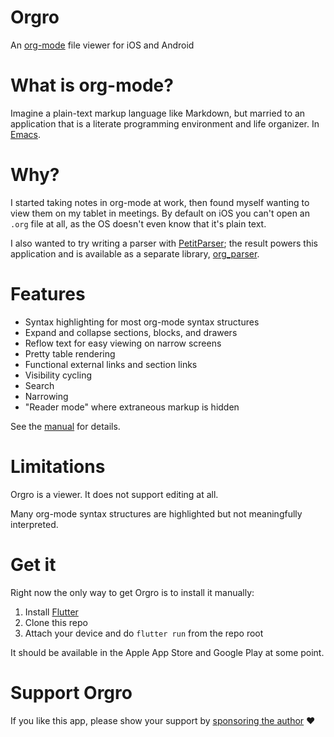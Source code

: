 # Orgro

An [org-mode](https://orgmode.org/) file viewer for iOS and Android

# What is org-mode?

Imagine a plain-text markup language like Markdown, but married to an
application that is a literate programming environment and life organizer. In
[Emacs](https://www.gnu.org/software/emacs/).

# Why?

I started taking notes in org-mode at work, then found myself wanting to view
them on my tablet in meetings. By default on iOS you can't open an `.org` file
at all, as the OS doesn't even know that it's plain text.

I also wanted to try writing a parser with
[PetitParser](https://github.com/petitparser/dart-petitparser); the result
powers this application and is available as a separate library,
[org_parser](https://github.com/amake/org_parser).

# Features

- Syntax highlighting for most org-mode syntax structures
- Expand and collapse sections, blocks, and drawers
- Reflow text for easy viewing on narrow screens
- Pretty table rendering
- Functional external links and section links
- Visibility cycling
- Search
- Narrowing
- "Reader mode" where extraneous markup is hidden

See the [manual](./assets/orgro-manual.org) for details.

# Limitations

Orgro is a viewer. It does not support editing at all.

Many org-mode syntax structures are highlighted but not meaningfully
interpreted.

# Get it

Right now the only way to get Orgro is to install it manually:

1. Install [Flutter](https://flutter.dev/)
2. Clone this repo
3. Attach your device and do `flutter run` from the repo root

It should be available in the Apple App Store and Google Play at some point.

# Support Orgro

If you like this app, please show your support by [sponsoring the
author](https://github.com/sponsors/amake) ❤️
